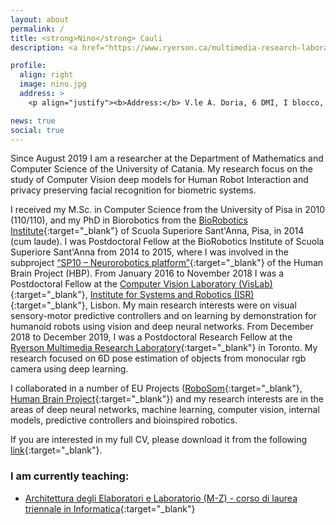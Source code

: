 ```yaml
---
layout: about
permalink: /
title: <strong>Nino</strong> Cauli
description: <a href="https://www.ryerson.ca/multimedia-research-laboratory/">Department of  Mathematics and Computer Science, University of Catania</a><br/><b>nino.cauli@unict.it - nigno17@gmail.com</b></p>

profile:
  align: right
  image: nino.jpg
  address: >
    <p align="justify"><b>Address:</b> V.le A. Doria, 6 DMI, I blocco, II piano, stanza 325, Catania</p>

news: true
social: true
---
```


Since August 2019 I am a researcher at the Department of Mathematics and Computer Science of the University of Catania. My research focus on the study of Computer Vision deep models for Human Robot Interaction and privacy preserving facial recognition for biometric systems.

I received my M.Sc. in Computer Science from the University of Pisa in 2010 (110/110), and my PhD in Biorobotics from the [BioRobotics Institute](https://www.santannapisa.it/en/institute/biorobotics/biorobotics-institute){:target="\_blank"} of Scuola Superiore Sant'Anna, Pisa, in 2014 (cum laude). I was Postdoctoral Fellow at the BioRobotics Institute of Scuola Superiore Sant'Anna from 2014 to 2015, where I was involved in the subproject [“SP10 – Neurorobotics platform”](https://neurorobotics.net/){:target="\_blank"} of the Human Brain Project (HBP). From January 2016 to November 2018 I was a Postdoctoral Fellow at the [Computer Vision Laboratory (VisLab)](http://vislab.isr.ist.utl.pt/){:target="\_blank"}, [Institute for Systems and Robotics (ISR)](http://welcome.isr.tecnico.ulisboa.pt/){:target="\_blank"}, Lisbon. My main research interests were on visual sensory-motor predictive controllers and on learning by demonstration for humanoid robots using vision and deep neural networks. From December 2018 to December 2019, I was a Postdoctoral Research Fellow at the [Ryerson Multimedia Research Laboratory](https://www.ryerson.ca/multimedia-research-laboratory/){:target="\_blank"} in Toronto. My research focused on 6D pose estimation of objects from monocular rgb camera using deep learning.

I collaborated in a number of EU Projects ([RoboSom](https://cordis.europa.eu/project/rcn/93814_en.html){:target="\_blank"}, [Human Brain Project](https://www.humanbrainproject.eu/en/){:target="\_blank"}) and my research interests are in the areas of deep neural networks, machine learning, computer vision, internal models, predictive controllers and bioinspired robotics.

If you are interested in my full CV, please download it from the following [link](../assets/pdf/CV.pdf){:target="\_blank"}.

### I am currently teaching:
* [Architettura degli Elaboratori e Laboratorio (M-Z) - corso di laurea triennale in Informatica](../teaching/index.html){:target="\_blank"}
